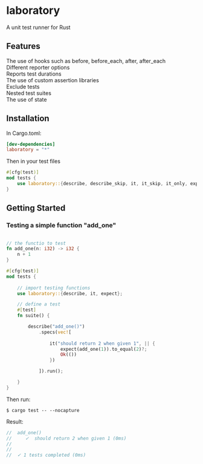 # laboratory
A unit test runner for Rust

## Features
The use of hooks such as before, before_each, after, after_each   
Different reporter options  
Reports test durations  
The use of custom assertion libraries  
Exclude tests  
Nested test suites  
The use of state

## Installation
In Cargo.toml:
```toml
[dev-dependencies]
laboratory = "*"
```
Then in your test files
```rust
#[cfg(test)]
mod tests {
    use laboratory::{describe, describe_skip, it, it_skip, it_only, expect};
}
```

## Getting Started
### Testing a simple function "add_one"
```rust

// the functio to test
fn add_one(n: i32) -> i32 {
    n + 1
}

#[cfg(test)]
mod tests {
    
    // import testing functions
    use laboratory::{describe, it, expect};

    // define a test
    #[test]
    fn suite() {

        describe("add_one()")
            .specs(vec![
                
                it("should return 2 when given 1", || {
                    expect(add_one(1)).to_equal(2)?;
                    Ok(())
                })

            ]).run();

    }
}
```

Then run: 
```shell script
$ cargo test -- --nocapture
```

Result:
```rust
//  add_one()
//     ✓  should return 2 when given 1 (0ms)
//
//
//  ✓ 1 tests completed (0ms)
```